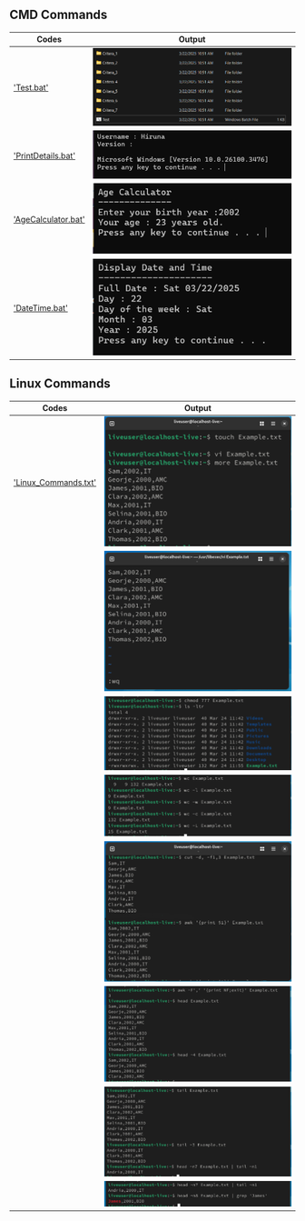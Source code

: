   ## CMD Commands
  | Codes | Output |
  |-------|--------|
  |['Test.bat'](./CMD_Commands/Codes/Test.bat)|![Task.png](./CMD_Commands/Outputs/Task.png)|
  |['PrintDetails.bat'](./CMD_Commands/Codes/PrintDetails.bat)|![PrintDetails.png](./CMD_Commands/Outputs/PrintDetails.png)|
  ['AgeCalculator.bat'](./CMD_Commands/Codes/AgeCalculator.bat)|![AgeCalculator.png](./CMD_Commands/Outputs/AgeCalculator.png)|
  ['DateTime.bat'](./CMD_Commands/Codes/DateTime.bat)|![DateTime.png](./CMD_Commands/Outputs/DateTime.png)|

  ## Linux Commands

  | Codes | Output |
  |-------|--------|
  |['Linux_Commands.txt'](./Linux_Commands/Codes/Linux_Commands.txt)|![touch.png](./Linux_Commands/Outputs/touch.png)|
  | |![vi.png](./Linux_Commands/Outputs/vi.png)|
  | |![chmod.png](./Linux_Commands/Outputs/chmod.png)|
  | |![wc.png](./Linux_Commands/Outputs/wc.png)|
  | |![cut.png](./Linux_Commands/Outputs/cut.png)|
  | |![head.png](./Linux_Commands/Outputs/head.png)|
  | |![tail.png](./Linux_Commands/Outputs/tail.png)|
  | |![head_tail.png](./Linux_Commands/Outputs/head_tail.png)|
